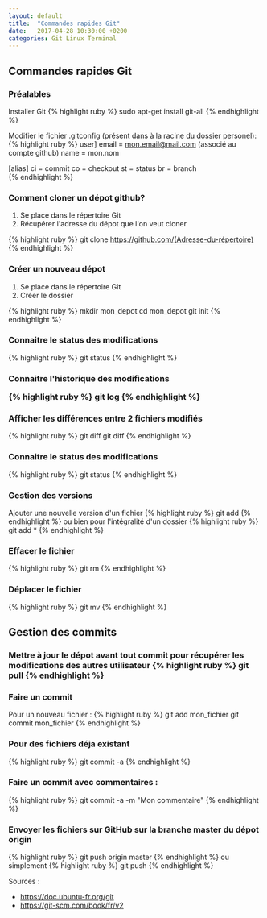 ```yaml
---
layout: default
title:  "Commandes rapides Git"
date:   2017-04-28 10:30:00 +0200
categories: Git Linux Terminal 
---
```


<h2>Commandes rapides Git </h2>

<h3> Préalables </h3>
Installer Git
{% highlight ruby %}
sudo apt-get install git-all
{% endhighlight %}

Modifier le fichier .gitconfig (présent dans à la racine du dossier personel):
{% highlight ruby %}
user] 
    email = mon.email@mail.com (associé au compte github)
    name = mon.nom 

 [alias] 
    ci = commit 
    co = checkout 
    st = status 
    br = branch  
{% endhighlight %}


<h3>Comment cloner un dépot github?</h3>

1. Se place dans le répertoire Git
2. Récupérer l'adresse du dépot que l'on veut cloner

{% highlight ruby %}
git clone https://github.com/(Adresse-du-répertoire)
{% endhighlight %}


<h3>Créer un nouveau dépot</h3>

1. Se place dans le répertoire Git
2. Créer le dossier

{% highlight ruby %}
mkdir mon_depot
cd mon_depot
git init
{% endhighlight %}




<h3>Connaitre le status des modifications</h3>

{% highlight ruby %}
git status
{% endhighlight %}

<h3>Connaitre l'historique des modifications

{% highlight ruby %}
git log
{% endhighlight %}


<h3>Afficher les différences entre 2 fichiers modifiés</h3>

{% highlight ruby %}
git diff
git diff <commit1> <commit2>
{% endhighlight %}

<h3>Connaitre le status des modifications</h3>

{% highlight ruby %}
git status
{% endhighlight %}

<h3>Gestion des versions</h3>
Ajouter une nouvelle version d'un fichier
{% highlight ruby %}
git add <mon_fichier_ou_dossier>
{% endhighlight %}
ou bien pour l'intégralité d'un dossier
{% highlight ruby %}
git add *
{% endhighlight %}

<h3>Effacer le fichier</h3>
{% highlight ruby %}
git rm <mon_fichier>
{% endhighlight %}


<h3>Déplacer le fichier</h3>
{% highlight ruby %}
git mv <mom_fichier> <nouvelle_destination>
{% endhighlight %}

<h2>Gestion des commits</h2>

<h3>Mettre à jour le dépot avant tout commit pour récupérer les modifications des autres utilisateur
{% highlight ruby %}
git pull
{% endhighlight %}

<h3>Faire un commit</h3>
Pour un nouveau fichier :
{% highlight ruby %}
git add mon_fichier
git commit mon_fichier
{% endhighlight %}


<h3>Pour des fichiers déja existant</h3>
{% highlight ruby %}
git commit -a
{% endhighlight %}


<h3>Faire un commit avec commentaires :</h3>
{% highlight ruby %}
git commit -a -m "Mon commentaire"
{% endhighlight %}

<h3>Envoyer les fichiers sur GitHub sur la branche master du dépot origin</h3>
{% highlight ruby %}
git push origin master
{% endhighlight %}
ou simplement
{% highlight ruby %}
git push 
{% endhighlight %}




Sources :

<ul>
<li>
<a href=" https://doc.ubuntu-fr.org/git" target="_blanck">https://doc.ubuntu-fr.org/git</a>
</li>
<li>
<a href="https://git-scm.com/book/fr/v2" target="_blanck">https://git-scm.com/book/fr/v2</a>
</li>
</ul>

